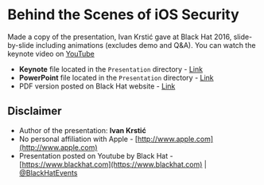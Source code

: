 # Behind the Scenes of iOS Security
Made a copy of the presentation, Ivan Krstić gave at Black Hat 2016, slide-by-slide including animations (excludes demo and Q&A). You can watch the keynote video on [YouTube](https://youtu.be/BLGFriOKz6U)

* **Keynote** file located in the `Presentation` directory - [Link](https://github.com/nrollr/iOS_Security/blob/master/Presentation/Behind%20the%20Scenes%20of%20iOS%20Security.key)
* **PowerPoint** file located in the `Presentation` directory - [Link](http://)
* PDF version posted on Black Hat website - [Link](https://www.blackhat.com/docs/us-16/materials/us-16-Krstic.pdf)


  
## Disclaimer
* Author of the presentation: **Ivan Krstić**
* No personal affiliation with Apple - [http://www.apple.com](http://www.apple.com)
* Presentation posted on Youtube by Black Hat - [https://www.blackhat.com](https://www.blackhat.com) | [@BlackHatEvents](https://twitter.com/BlackHatEvents)